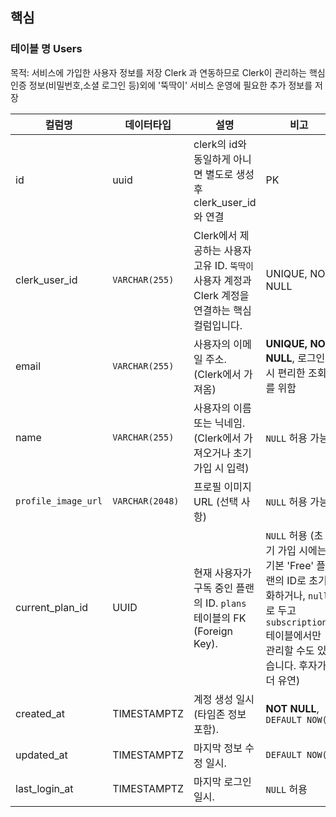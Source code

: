 
## 핵심

### 테이블 명 Users
목적: 서비스에 가입한 사용자 정보를 저장 Clerk 과 연동하므로 Clerk이 관리하는 핵심 인증 정보(비밀번호,소셜 로그인 등)외에 '뚝딱이' 서비스 운영에 필요한 추가 정보를 저장

| 컬럼명                 | 데이터타입           | 설명                                                             | 비고                                                                                                      |
| ------------------- | --------------- | -------------------------------------------------------------- | ------------------------------------------------------------------------------------------------------- |
| id                  | uuid            | clerk의 id와 동일하게 아니면 별도로 생성후 clerk_user_id와 연결                  | PK                                                                                                      |
| clerk_user_id       | `VARCHAR(255)`  | Clerk에서 제공하는 사용자 고유 ID. `뚝딱이` 사용자 계정과 Clerk 계정을 연결하는 핵심 컬럼입니다. | UNIQUE, NOT NULL                                                                                        |
| email               | `VARCHAR(255)`  | 사용자의 이메일 주소. (Clerk에서 가져옴)                                     | **UNIQUE, NOT NULL**, 로그인 시 편리한 조회를 위함                                                                  |
| name                | `VARCHAR(255)`  | 사용자의 이름 또는 닉네임. (Clerk에서 가져오거나 초기 가입 시 입력)                     | `NULL` 허용 가능                                                                                            |
| `profile_image_url` | `VARCHAR(2048)` | 프로필 이미지 URL (선택 사항)                                            | `NULL` 허용 가능                                                                                            |
| current_plan_id     | UUID            | 현재 사용자가 구독 중인 플랜의 ID. `plans` 테이블의 FK (Foreign Key).           | `NULL` 허용 (초기 가입 시에는 기본 'Free' 플랜의 ID로 초기화하거나, `null`로 두고 `subscriptions` 테이블에서만 관리할 수도 있습니다. 후자가 더 유연) |
| created_at          | TIMESTAMPTZ     | 계정 생성 일시 (타임존 정보 포함).                                          | **NOT NULL**, `DEFAULT NOW()`                                                                           |
| updated_at          | TIMESTAMPTZ     | 마지막 정보 수정 일시.                                                  | `DEFAULT NOW()`                                                                                         |
| last_login_at       | TIMESTAMPTZ     | 마지막 로그인 일시.                                                    | `NULL` 허용                                                                                               |
